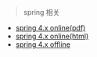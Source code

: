 > spring 相关

- [spring 4.x online(pdf)](https://docs.spring.io/spring-framework/docs/current/spring-framework-reference/pdf/spring-framework-reference.pdf)
- [spring 4.x online(html)](https://docs.spring.io/spring-framework/docs/current/spring-framework-reference/htmlsingle/)
- [spring 4.x offline](spring-framework-reference.pdf)